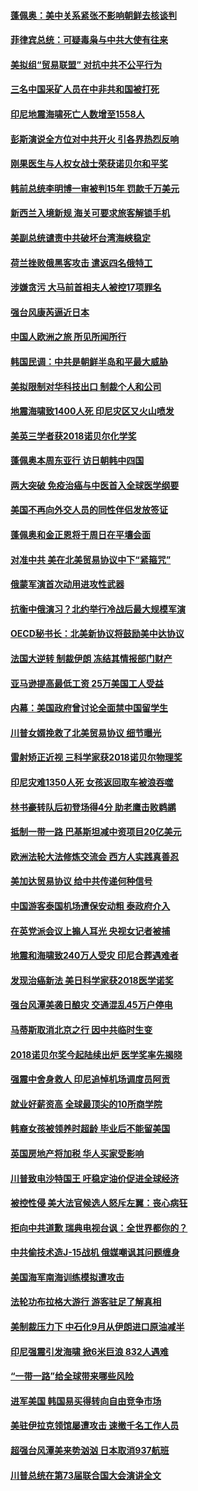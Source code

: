 #### [蓬佩奥：美中关系紧张不影响朝鲜去核谈判](../pages/nsc418/n10764368.md?t=10061231) 

#### [菲律宾总统：可疑毒枭与中共大使有往来](../pages/nsc418/n10764188.md?t=10061231) 

#### [美拟组“贸易联盟” 对抗中共不公平行为](../pages/nsc418/n10764268.md?t=10061231) 

#### [三名中国采矿人员在中非共和国被打死](../pages/nsc418/n10764158.md?t=10061231) 

#### [印尼地震海啸死亡人数增至1558人](../pages/nsc418/n10763887.md?t=10061231) 

#### [彭斯演说全方位对中共开火 引各界热烈反响](../pages/nsc418/n10763272.md?t=10061231) 

#### [刚果医生与人权女战士荣获诺贝尔和平奖](../pages/nsc418/n10763082.md?t=10061231) 

#### [韩前总统李明博一审被判15年 罚款千万美元](../pages/nsc418/n10762822.md?t=10061231) 

#### [新西兰入境新规 海关可要求旅客解锁手机](../pages/nsc418/n10762852.md?t=10061231) 

#### [美副总统谴责中共破坏台湾海峡稳定](../pages/nsc418/n10761433.md?t=10061231) 

#### [荷兰挫败俄黑客攻击 遣返四名俄特工](../pages/nsc418/n10760997.md?t=10061231) 

#### [涉嫌贪污 大马前首相夫人被控17项罪名](../pages/nsc418/n10760600.md?t=10061231) 

#### [强台风康芮逼近日本](../pages/nsc418/n10760088.md?t=10061231) 

#### [中国人欧洲之旅 所见所闻所行](../pages/nsc418/n10754227.md?t=10061231) 

#### [韩国民调：中共是朝鲜半岛和平最大威胁](../pages/nsc418/n10758812.md?t=10061231) 

#### [美拟限制对华科技出口 制裁个人和公司](../pages/nsc418/n10758676.md?t=10061231) 

#### [地震海啸致1400人死 印尼灾区又火山喷发](../pages/nsc418/n10758655.md?t=10061231) 

#### [美英三学者获2018诺贝尔化学奖](../pages/nsc418/n10758250.md?t=10061231) 

#### [蓬佩奥本周东亚行 访日朝韩中四国](../pages/nsc418/n10757819.md?t=10061231) 

#### [两大突破 免疫治癌与中医首入全球医学纲要](../pages/nsc418/n10757153.md?t=10061231) 

#### [美国不再向外交人员的同性伴侣发放签证](../pages/nsc418/n10756972.md?t=10061231) 

#### [蓬佩奥和金正恩将于周日在平壤会面](../pages/nsc418/n10756821.md?t=10061231) 

#### [对准中共 美在北美贸易协议中下“紧箍咒”](../pages/nsc418/n10756876.md?t=10061231) 

#### [俄蒙军演首次动用进攻性武器](../pages/nsc418/n10756836.md?t=10061231) 

#### [抗衡中俄演习？北约举行冷战后最大规模军演](../pages/nsc418/n10756682.md?t=10061231) 

#### [OECD秘书长：北美新协议将鼓励美中达协议](../pages/nsc418/n10756498.md?t=10061231) 

#### [法国大逆转 制裁伊朗 冻结其情报部门财产](../pages/nsc418/n10756287.md?t=10061231) 

#### [亚马逊提高最低工资 25万美国工人受益](../pages/nsc418/n10756248.md?t=10061231) 

#### [内幕：美国政府曾讨论全面禁中国留学生](../pages/nsc418/n10756116.md?t=10061231) 

#### [川普女婿挽救了北美贸易协议 细节曝光](../pages/nsc418/n10756114.md?t=10061231) 

#### [雷射矫正近视 三科学家获2018诺贝尔物理奖](../pages/nsc418/n10755796.md?t=10061231) 

#### [印尼灾难1350人死 女孩返回取车被浪吞噬](../pages/nsc418/n10755562.md?t=10061231) 

#### [林书豪转队后初登场得4分 助老鹰击败鹈鹕](../pages/nsc418/n10755398.md?t=10061231) 

#### [抵制一带一路 巴基斯坦减中资项目20亿美元](../pages/nsc418/n10754852.md?t=10061231) 

#### [欧洲法轮大法修炼交流会 西方人实践真善忍](../pages/nsc418/n10753531.md?t=10061231) 

#### [美加达贸易协议 给中共传递何种信号](../pages/nsc418/n10754031.md?t=10061231) 

#### [中国游客泰国机场遭保安动粗 泰政府介入](../pages/nsc418/n10754049.md?t=10061231) 

#### [在英党派会议上搧人耳光 央视女记者被捕](../pages/nsc418/n10753976.md?t=10061231) 

#### [地震和海啸致240万人受灾 印尼合葬遇难者](../pages/nsc418/n10753947.md?t=10061231) 

#### [发现治癌新法 美日科学家获2018医学诺奖](../pages/nsc418/n10753580.md?t=10061231) 

#### [强台风潭美袭日酿灾 交通混乱45万户停电](../pages/nsc418/n10753512.md?t=10061231) 

#### [马蒂斯取消北京之行 因中共临时生变](../pages/nsc418/n10753298.md?t=10061231) 

#### [2018诺贝尔奖今起陆续出炉 医学奖率先揭晓](../pages/nsc418/n10753118.md?t=10061231) 

#### [强震中舍身救人 印尼追悼机场调度员阿贡](../pages/nsc418/n10752506.md?t=10061231) 

#### [就业好薪资高 全球最顶尖的10所商学院](../pages/nsc418/n10752631.md?t=10061231) 

#### [韩裔女孩被领养时超龄 毕业后不能留美国](../pages/nsc418/n10752626.md?t=10061231) 

#### [英国房地产将加税 华人买家受影响](../pages/nsc418/n10751736.md?t=10061231) 

#### [川普致电沙特国王 吁稳定油价促进全球经济](../pages/nsc418/n10751523.md?t=10061231) 

#### [被控性侵 美大法官候选人怒斥左翼：丧心病狂](../pages/nsc418/n10751230.md?t=10061231) 

#### [拒向中共道歉 瑞典电视台讽：全世界都你的？](../pages/nsc418/n10750912.md?t=10061231) 

#### [中共偷技术造J-15战机 俄媒嘲讽其问题缠身](../pages/nsc418/n10747129.md?t=10061231) 

#### [美国海军南海训练模拟遭攻击](../pages/nsc418/n10750478.md?t=10061231) 

#### [法轮功布拉格大游行 游客驻足了解真相](../pages/nsc418/n10749360.md?t=10061231) 

#### [美制裁压力下 中石化9月从伊朗进口原油减半](../pages/nsc418/n10750277.md?t=10061231) 

#### [印尼强震引发海啸 掀6米巨浪 832人遇难](../pages/nsc418/n10750394.md?t=10061231) 

#### [“一带一路”给全球带来哪些风险](../pages/nsc418/n10742788.md?t=10061231) 

#### [进军美国 韩国易买得转向自由竞争市场](../pages/nsc418/n10749943.md?t=10061231) 

#### [美驻伊拉克领馆屡遭攻击 速撤千名工作人员](../pages/nsc418/n10749876.md?t=10061231) 

#### [超强台风潭美来势汹汹 日本取消937航班](../pages/nsc418/n10749367.md?t=10061231) 

#### [川普总统在第73届联合国大会演讲全文](../pages/nsc418/n10749015.md?t=10061231) 

